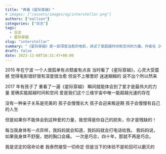 ```yaml
---
title: "再看《星际穿越》"
# images: ["/assets/images/og/interstellar.png"]
authors: ["eallion"]
categories: ["日志"]
tags: 
  - 日志
  - 星际穿越
slug: "interstellar"
summary: "《星际穿越》是一部深度治愈的电影，讲述了爱超越时间和空间的力量。作者在 2015 年第一次看时受到震撼，但无法具体说出原因。2017 年再次观看后，作者意识到爱是最伟大的力量，并能感受到它超越光速存在的特性。文章还提及亲子关系不完美、孩子成长过程中会面临挑战等内容。作者相信命运并接受一切，但认为当前的体验不能被轮回所消磨。"
draft: false
date: 2023-11-08T16:31:47+08:00
---
```


2015 年在宁波
一个人很孤单有点颓废有点丧
当时看了《星际穿越》，心灵大受震撼
觉得电影很好很有深度很治愈
但说不上哪里好
迷迷糊糊的
说不出个所以然来

2017 年有孩子了
重看了一遍《星际穿越》
瞬间就能体会到了爱才是最伟大的力量
爱确实能超越时间和空间
爱是我们这个三维宇宙中唯一能超越光速的存在

没有一种亲子关系是完美的
孩子会慢慢长大
孩子会迎来叛逆期
孩子会慢慢有自己的人生

但是如果你不能体会到这种爱的力量，我觉得是你自己的损失，你才是残缺的！

每当我身体有一点异样，我妈妈就会知道，我妈妈就会打电话给我。
我妈妈说，如果我身体不舒服，她的胸口会痛。
一次是巧合，四十年，那就不再是巧合。

我是坚定的宿命论者
我泰然接受一切命定
但是当下的体验不是轮回可以磨灭的
